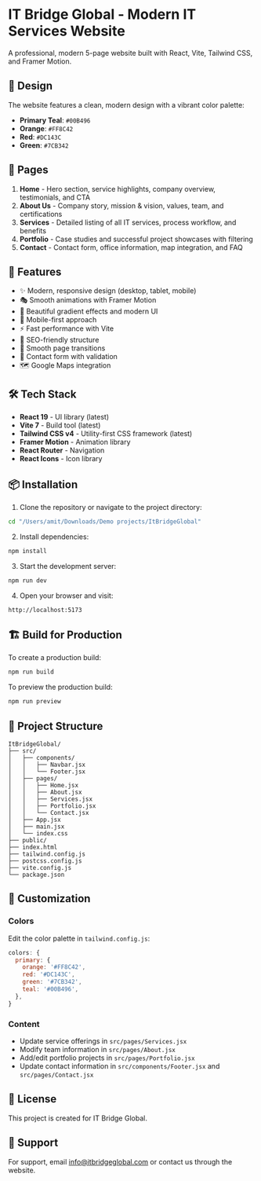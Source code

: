 # IT Bridge Global - Modern IT Services Website

A professional, modern 5-page website built with React, Vite, Tailwind CSS, and Framer Motion.

## 🎨 Design

The website features a clean, modern design with a vibrant color palette:
- **Primary Teal**: `#00B496`
- **Orange**: `#FF8C42`
- **Red**: `#DC143C`
- **Green**: `#7CB342`

## 📄 Pages

1. **Home** - Hero section, service highlights, company overview, testimonials, and CTA
2. **About Us** - Company story, mission & vision, values, team, and certifications
3. **Services** - Detailed listing of all IT services, process workflow, and benefits
4. **Portfolio** - Case studies and successful project showcases with filtering
5. **Contact** - Contact form, office information, map integration, and FAQ

## 🚀 Features

- ✨ Modern, responsive design (desktop, tablet, mobile)
- 🎭 Smooth animations with Framer Motion
- 🎨 Beautiful gradient effects and modern UI
- 📱 Mobile-first approach
- ⚡ Fast performance with Vite
- 🎯 SEO-friendly structure
- 🔄 Smooth page transitions
- 📝 Contact form with validation
- 🗺️ Google Maps integration

## 🛠️ Tech Stack

- **React 19** - UI library (latest)
- **Vite 7** - Build tool (latest)
- **Tailwind CSS v4** - Utility-first CSS framework (latest)
- **Framer Motion** - Animation library
- **React Router** - Navigation
- **React Icons** - Icon library

## 📦 Installation

1. Clone the repository or navigate to the project directory:
```bash
cd "/Users/amit/Downloads/Demo projects/ItBridgeGlobal"
```

2. Install dependencies:
```bash
npm install
```

3. Start the development server:
```bash
npm run dev
```

4. Open your browser and visit:
```
http://localhost:5173
```

## 🏗️ Build for Production

To create a production build:

```bash
npm run build
```

To preview the production build:

```bash
npm run preview
```

## 📁 Project Structure

```
ItBridgeGlobal/
├── src/
│   ├── components/
│   │   ├── Navbar.jsx
│   │   └── Footer.jsx
│   ├── pages/
│   │   ├── Home.jsx
│   │   ├── About.jsx
│   │   ├── Services.jsx
│   │   ├── Portfolio.jsx
│   │   └── Contact.jsx
│   ├── App.jsx
│   ├── main.jsx
│   └── index.css
├── public/
├── index.html
├── tailwind.config.js
├── postcss.config.js
├── vite.config.js
└── package.json
```

## 🎯 Customization

### Colors

Edit the color palette in `tailwind.config.js`:

```javascript
colors: {
  primary: {
    orange: '#FF8C42',
    red: '#DC143C',
    green: '#7CB342',
    teal: '#00B496',
  },
}
```

### Content

- Update service offerings in `src/pages/Services.jsx`
- Modify team information in `src/pages/About.jsx`
- Add/edit portfolio projects in `src/pages/Portfolio.jsx`
- Update contact information in `src/components/Footer.jsx` and `src/pages/Contact.jsx`

## 📝 License

This project is created for IT Bridge Global.

## 🤝 Support

For support, email info@itbridgeglobal.com or contact us through the website.
